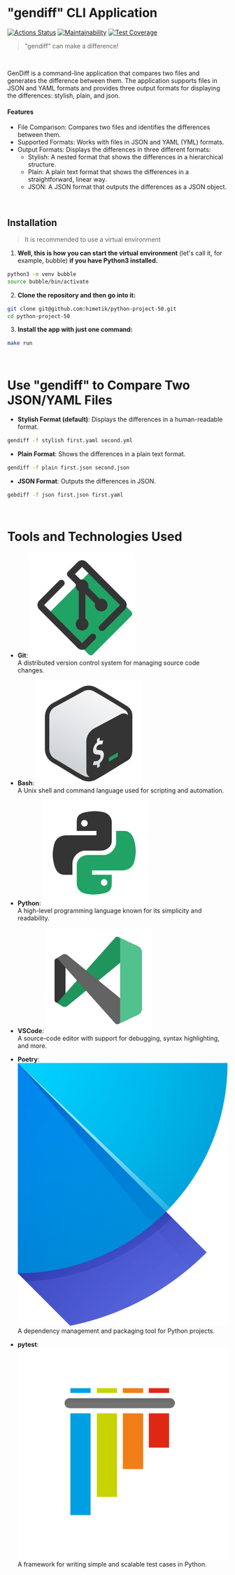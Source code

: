 # "gendiff" CLI Application

[![Actions Status](https://github.com/himetik/python-project-50/actions/workflows/hexlet-check.yml/badge.svg)](https://github.com/himetik/python-project-50/actions)
[![Maintainability](https://api.codeclimate.com/v1/badges/408d27b88775611bdfc5/maintainability)](https://codeclimate.com/github/himetik/python-project-50/maintainability)
[![Test Coverage](https://api.codeclimate.com/v1/badges/408d27b88775611bdfc5/test_coverage)](https://codeclimate.com/github/himetik/python-project-50/test_coverage)

> "gendiff" can make a difference!

<br/>

GenDiff is a command-line application that compares two files and generates the difference between them. 
The application supports files in JSON and YAML formats and provides three output formats for displaying the differences: stylish, plain, and json.

#### Features

 - File Comparison: Compares two files and identifies the differences between them.
 - Supported Formats: Works with files in JSON and YAML (YML) formats.
 - Output Formats: Displays the differences in three different formats:
   - Stylish: A nested format that shows the differences in a hierarchical structure.
   - Plain: A plain text format that shows the differences in a straightforward, linear way.
   - JSON: A JSON format that outputs the differences as a JSON object.
 
<br/>

## Installation

> It is recommended to use a virtual environment

1. **Well, this is how you can start the virtual environment**
(let's call it, for example, bubble) **if you have Python3 installed.**

```bash
python3 -m venv bubble
source bubble/bin/activate
```

2. **Clone the repository and then go into it:**

```bash
git clone git@github.com:himetik/python-project-50.git
cd python-project-50
```

3. **Install the app with just one command:**

```bash
make run
```

<br/>

# Use "gendiff" to Compare Two JSON/YAML Files

- **Stylish Format (default)**: 
  Displays the differences in a human-readable format.

```bash
gendiff -f stylish first.yaml second.yml
```

- **Plain Format**: 
  Shows the differences in a plain text format.

```bash
gendiff -f plain first.json second.json
```

- **JSON Format**: 
  Outputs the differences in JSON.

```bash
gebdiff -f json first.json first.yaml
```

<br/>

# Tools and Technologies Used

- **Git**: ![Git](images/git.png)  
  A distributed version control system for managing source code changes.

- **Bash**: ![Bash](images/bash.png)  
  A Unix shell and command language used for scripting and automation.

- **Python**: ![Python](images/python3.png)  
  A high-level programming language known for its simplicity and readability.

- **VSCode**: ![VSCode](images/code.png)  
  A source-code editor with support for debugging, syntax highlighting, and more.

- **Poetry**: ![Poetry](images/poetry.svg)  
  A dependency management and packaging tool for Python projects.

- **pytest**: ![pytest](images/pytest.png)  
  A framework for writing simple and scalable test cases in Python.
